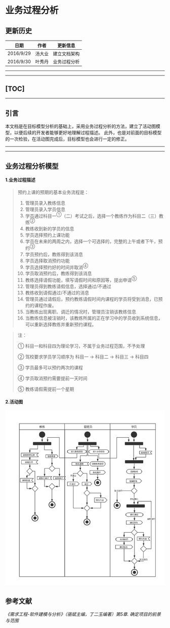 # 业务过程分析
## 更新历史

| 日期        | 作者   | 更新信息   |
| --------- | ---- | ------ |
| 2016/9/29 | 汤大业  | 建立文档架构 |
| 2016/9/30 | 叶秀丹  | 业务过程分析 |

---

---

[TOC]
---
---

## 引言

​	本文档是在目标模型分析的基础上，采用业务过程分析的方法，建立了活动图模型，以便后续的开发者能够更好地理解过程描述。	此外，也是对前面的目标模型的一次检验，在活动图完成后，目标模型也会进行一定的修正。

---

---



## 业务过程分析模型

#### 1.业务过程描述

> 预约上课的预期的基本业务流程是：
>
> 1. 管理员录入教练信息
> 2. 管理员录入学员信息
> 3. 学员通过科目一<sup>①</sup>（二）考试之后，选择一个教练作为科目二（三）教练<SUP>②</SUP>
> 4. 教练收到新的学员的信息
> 5. 学员选择预约上课功能
> 6. 学员在未来的两周之内，选择一个可选择的，完整的上午或者下午，预约<SUP>③</SUP>
> 7. 学员预约后，教练得到该消息
> 8. 学员选择取消预约功能
> 9. 学员选择预约好的时间并取消<SUP>④</SUP>
> 10. 学员取消预约后，教练得到该消息
> 11. 教练选择请假功能，填写请假时间和原因等，提出申请<sup>⑤</sup>
> 12. 管理员得到教练请假信息，选择通过/不通过
> 13. 教练收到请假通过/不通过的消息
> 14. 管理员通过请假后，预约教练请假时间内课程的学员将受到消息，已预约的课程作废。
> 15. 当教练出现离职、调迁的情况时，管理员注销该教练信息
> 16. 当教练信息被注销时，该教练所属的正在学习中的学员收到系统信息，可以重新选择教练并重新预约课程。



> 注：
>
> ① 科目一和科目四为理论学习，不属于业务过程范围，不予处理
>
> ② 驾校要求学员学习顺序为 科目一 → 科目二 → 科目三 → 科目四
>
> ③ 学员最多可以预约两次的课程
>
> ④ 学员取消预约需要提前一天时间
>
> ⑤ 教练请假需提前一个星期	



#### 2.活动图
![business_Analysis](https://github.com/CnNjuTdy/Requirements/blob/master/md/img/business_Analysis.png?raw=true)

## 参考文献

*《需求工程-软件建模与分析》（骆斌主编，丁二玉编著）第5章. 确定项目的前景与范围*

​	




